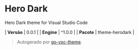 # Hero Dark

Hero Dark theme for Visual Studio Code

| **Versão** | 0.0.1 |
| **Engine** | ^1.0.0 |
| **Pacote** | theme-herodark |

> Autogerado por [go-vsc-theme](https://github.com/natalbu/go-vsc-theme).
